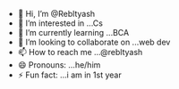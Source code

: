- 👋 Hi, I’m @Rebltyash
- 👀 I’m interested in ...Cs
- 🌱 I’m currently learning ...BCA
- 💞️ I’m looking to collaborate on ...web dev
- 📫 How to reach me ...@rebltyash
- 😄 Pronouns: ...he/him
- ⚡ Fun fact: ...i am in 1st year

<!---
Rebltyash/Rebltyash is a ✨ special ✨ repository because its `README.md` (this file) appears on your GitHub profile.
You can click the Preview link to take a look at your changes.
--->
